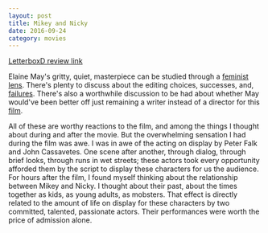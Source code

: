 ```yaml
---
layout: post
title: Mikey and Nicky 
date: 2016-09-24
category: movies
---
```

 
[LetterboxD review link](http://letterboxd.com/samarthbhaskar/film/mikey-and-nicky/)

Elaine May's gritty, quiet, masterpiece can be studied through a <a href="http://www.newyorker.com/magazine/2015/05/11/a-mans-world-movies-richard-brody">feminist lens</a>. There's plenty to discuss about the editing choices, successes, and, <a href="http://www.rogerebert.com/rogers-journal/variety-this-thumbs-for-you">failures</a>. There's also a worthwhile discussion to be had about whether May would've been better off just remaining a writer instead of a director for this <a href="http://www.larsenonfilm.com/mikey-and-nicky">film</a>.

All of these are worthy reactions to the film, and among the things I thought about during and after the movie. But the overwhelming sensation I had during the film was awe. I was in awe of the acting on display by Peter Falk and John Cassavetes. One scene after another, through dialog, through brief looks, through runs in wet streets; these actors took every opportunity afforded them by the script to display these characters for us the audience. For hours after the film, I found myself thinking about the relationship between Mikey and Nicky. I thought about their past, about the times together as kids, as young adults, as mobsters. That effect is directly related to the amount of life on display for these characters by two committed, talented, passionate actors. Their performances were worth the price of admission alone.